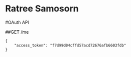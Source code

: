 Ratree Samosorn
=========

#OAuth API

##GET /me
```
{
    "access_token": "f7d99d04cffd57acd72676afb6603fdb"
}
```